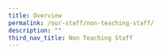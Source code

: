 ```yaml
---
title: Overview
permalink: /our-staff/non-teaching-staff/
description: ""
third_nav_title: Non Teaching Staff
---
```

